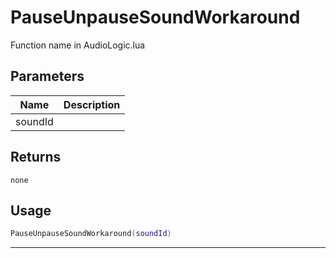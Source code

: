 # PauseUnpauseSoundWorkaround

Function name in AudioLogic.lua

## Parameters

| Name    | Description |
| ------- | ----------- |
| soundId |             |

## Returns

`none`

## Usage

```lua
PauseUnpauseSoundWorkaround(soundId)
```

---
